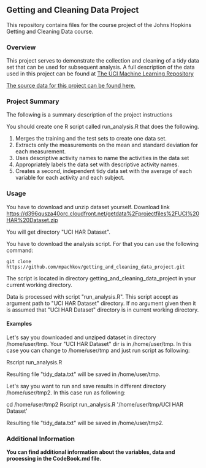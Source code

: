 ## Getting and Cleaning Data Project

This repository contains files for the course project of the Johns Hopkins Getting and Cleaning Data course.

### Overview
This project serves to demonstrate the collection and cleaning of a tidy data set that can be used for subsequent
analysis. A full description of the data used in this project can be found at [The UCI Machine Learning Repository](http://archive.ics.uci.edu/ml/datasets/Human+Activity+Recognition+Using+Smartphones)

[The source data for this project can be found here.](https://d396qusza40orc.cloudfront.net/getdata%2Fprojectfiles%2FUCI%20HAR%20Dataset.zip)

### Project Summary
The following is a summary description of the project instructions

You should create one R script called run_analysis.R that does the following. 
1. Merges the training and the test sets to create one data set.
2. Extracts only the measurements on the mean and standard deviation for each measurement. 
3. Uses descriptive activity names to name the activities in the data set
4. Appropriately labels the data set with descriptive activity names. 
5. Creates a second, independent tidy data set with the average of each variable for each activity and each subject. 

### Usage

You have to download and unzip dataset yourself. Download link https://d396qusza40orc.cloudfront.net/getdata%2Fprojectfiles%2FUCI%20HAR%20Dataset.zip

You will get directory "UCI HAR Dataset". 

You have to download the analysis script. For that you can use the following command:
```
git clone https://github.com/mpachkov/getting_and_cleaning_data_project.git
```

The script is located in directory getting_and_cleaning_data_project in your current working directory.

Data is processed with script "run_analysis.R". This script accept as argument path to "UCI HAR Dataset" directory. If no argument given then it is assumed that "UCI HAR Dataset" directory is in current working directory.

#### Examples

Let's say you downloaded and unziped dataset in directory /home/user/tmp. Your "UCI HAR Dataset" dir is in /home/user/tmp. In this case you can change to /home/user/tmp and just run script as following:

Rscript run_analysis.R

Resulting file "tidy_data.txt" will be saved in /home/user/tmp.

Let's say you want to run and save results in different directory /home/user/tmp2. In this case run as following:

cd /home/user/tmp2
Rscript run_analysis.R '/home/user/tmp/UCI HAR Dataset'

Resulting file "tidy_data.txt" will be saved in /home/user/tmp2.

### Additional Information

**You can find additional information about the variables, data and processing in the CodeBook.md file.**
